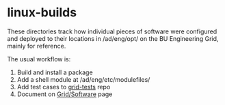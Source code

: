 # linux-builds

These directories track how individual pieces of software were configured and
deployed to their locations in /ad/eng/opt/ on the BU Engineering Grid, mainly
for reference.

The usual workflow is:

 1. Build and install a package
 2. Add a shell module at /ad/eng/etc/modulefiles/
 4. Add test cases to [grid-tests] repo
 3. Document on [Grid/Software] page

[grid-tests]: https://github.com/eng-it/grid-tests
[Grid/Software]: http://collaborate.bu.edu/engit/Grid/Software
